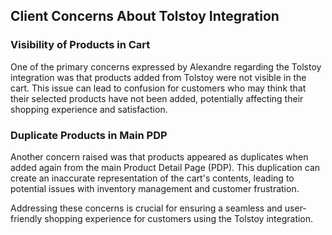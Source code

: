 ## Client Concerns About Tolstoy Integration

### Visibility of Products in Cart

One of the primary concerns expressed by Alexandre regarding the Tolstoy integration was that products added from Tolstoy were not visible in the cart. This issue can lead to confusion for customers who may think that their selected products have not been added, potentially affecting their shopping experience and satisfaction.

### Duplicate Products in Main PDP

Another concern raised was that products appeared as duplicates when added again from the main Product Detail Page (PDP). This duplication can create an inaccurate representation of the cart's contents, leading to potential issues with inventory management and customer frustration.

Addressing these concerns is crucial for ensuring a seamless and user-friendly shopping experience for customers using the Tolstoy integration.